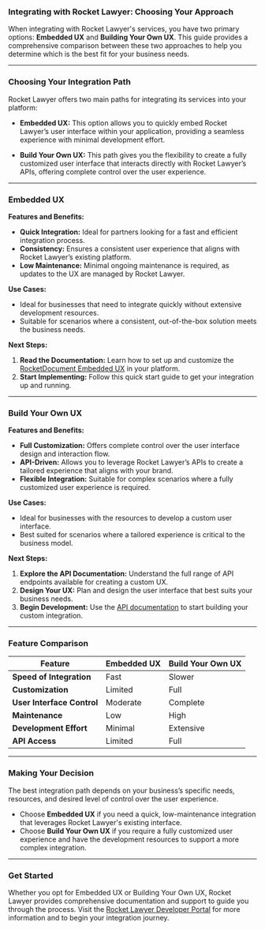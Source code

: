 ### Integrating with Rocket Lawyer: Choosing Your Approach

When integrating with Rocket Lawyer's services, you have two primary options: **Embedded UX** and **Building Your Own UX**. This guide provides a comprehensive comparison between these two approaches to help you determine which is the best fit for your business needs.

---

### **Choosing Your Integration Path**

Rocket Lawyer offers two main paths for integrating its services into your platform:

- **Embedded UX:** This option allows you to quickly embed Rocket Lawyer’s user interface within your application, providing a seamless experience with minimal development effort.
  
- **Build Your Own UX:** This path gives you the flexibility to create a fully customized user interface that interacts directly with Rocket Lawyer’s APIs, offering complete control over the user experience.

---

### **Embedded UX**

**Features and Benefits:**

- **Quick Integration:** Ideal for partners looking for a fast and efficient integration process.
- **Consistency:** Ensures a consistent user experience that aligns with Rocket Lawyer’s existing platform.
- **Low Maintenance:** Minimal ongoing maintenance is required, as updates to the UX are managed by Rocket Lawyer.

**Use Cases:**

- Ideal for businesses that need to integrate quickly without extensive development resources.
- Suitable for scenarios where a consistent, out-of-the-box solution meets the business needs.

**Next Steps:**

1. **Read the Documentation:** Learn how to set up and customize the [RocketDocument Embedded UX](https://developer.rocketlawyer.com/rocketdocument-embedded-ux) in your platform.
2. **Start Implementing:** Follow this quick start guide to get your integration up and running.

---

### **Build Your Own UX**

**Features and Benefits:**

- **Full Customization:** Offers complete control over the user interface design and interaction flow.
- **API-Driven:** Allows you to leverage Rocket Lawyer’s APIs to create a tailored experience that aligns with your brand.
- **Flexible Integration:** Suitable for complex scenarios where a fully customized user experience is required.

**Use Cases:**

- Ideal for businesses with the resources to develop a custom user interface.
- Best suited for scenarios where a tailored experience is critical to the business model.

**Next Steps:**

1. **Explore the API Documentation:** Understand the full range of API endpoints available for creating a custom UX.
2. **Design Your UX:** Plan and design the user interface that best suits your business needs.
3. **Begin Development:** Use the [API documentation](https://developer.rocketlawyer.com/apis) to start building your custom integration.

---

### **Feature Comparison**

| **Feature**                             | **Embedded UX** | **Build Your Own UX** |
|-----------------------------------------|-----------------|-----------------------|
| **Speed of Integration**                | Fast            | Slower                |
| **Customization**                       | Limited         | Full                  |
| **User Interface Control**              | Moderate        | Complete              |
| **Maintenance**                         | Low             | High                  |
| **Development Effort**                  | Minimal         | Extensive             |
| **API Access**                          | Limited         | Full                  |

---

### **Making Your Decision**

The best integration path depends on your business’s specific needs, resources, and desired level of control over the user experience.

- Choose **Embedded UX** if you need a quick, low-maintenance integration that leverages Rocket Lawyer's existing interface.
- Choose **Build Your Own UX** if you require a fully customized user experience and have the development resources to support a more complex integration.

---

### **Get Started**

Whether you opt for Embedded UX or Building Your Own UX, Rocket Lawyer provides comprehensive documentation and support to guide you through the process. Visit the [Rocket Lawyer Developer Portal](https://developer.rocketlawyer.com/) for more information and to begin your integration journey.
